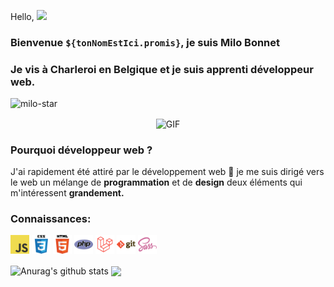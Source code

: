 Hello, <img src="https://media.giphy.com/media/hvRJCLFzcasrR4ia7z/giphy.gif" width="40">

### Bienvenue ```${tonNomEstIci.promis}```, je suis Milo Bonnet

### Je vis à Charleroi en Belgique et je suis apprenti développeur web.

<p align="left"> <img src="https://komarev.com/ghpvc/?username=milo-star&label=Profile%20views&color=0e75b6&style=flat" alt="milo-star" /> </p>

<p align="center">
  <img align="center" width="60%" alt="GIF" src="https://media.giphy.com/media/WvSjK3P8hqGA9AaUgt/giphy.gif"/>
</p>

### Pourquoi développeur web ?

J'ai rapidement été attiré par le développement web 💨 je me suis dirigé vers le web un mélange de **programmation** et
de **design** deux éléments qui m'intéressent **grandement.**

### Connaissances:

<code><img height="30" src="https://raw.githubusercontent.com/github/explore/80688e429a7d4ef2fca1e82350fe8e3517d3494d/topics/javascript/javascript.png"></code>
<code><img height="30" src="https://raw.githubusercontent.com/github/explore/80688e429a7d4ef2fca1e82350fe8e3517d3494d/topics/css/css.png"></code> 
<code><img height="30" src="https://raw.githubusercontent.com/github/explore/80688e429a7d4ef2fca1e82350fe8e3517d3494d/topics/html/html.png"></code>
<code><img height="30" src="https://raw.githubusercontent.com/github/explore/80688e429a7d4ef2fca1e82350fe8e3517d3494d/topics/php/php.png"></code> 
<code><img height="30" src="https://raw.githubusercontent.com/github/explore/80688e429a7d4ef2fca1e82350fe8e3517d3494d/topics/laravel/laravel.png"></code>
<code><img height="30" src="https://raw.githubusercontent.com/github/explore/80688e429a7d4ef2fca1e82350fe8e3517d3494d/topics/git/git.png"></code> 
<code><img height="30" src="https://raw.githubusercontent.com/github/explore/80688e429a7d4ef2fca1e82350fe8e3517d3494d/topics/sass/sass.png"></code>

<img align="center" src="https://github-readme-stats.anuraghazra1.vercel.app/api?username=milo-star&show_icons=true&include_all_commits=true&theme=radical" alt="Anurag's github stats" />
 <img align="center" src="https://github-readme-stats.anuraghazra1.vercel.app/api/top-langs/?username=milo-star&layout=compact&theme=radical" />

